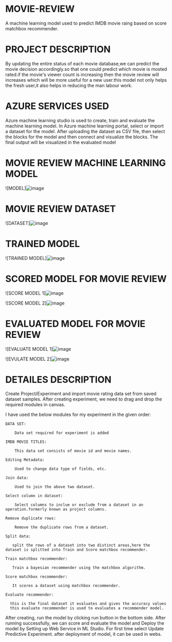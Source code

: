 # MOVIE-REVIEW
 A machine learning model used to predict IMDB movie raing based on score matchbox recommender.
# PROJECT DESCRIPTION 
 By updating the entire status of each movie database,we can predict the movie decision accordingly.so that one could predict which movie is mosted rated.if the movie's viewer count is increasing then the movie review will increases which will be more useful for a new user.this model not only helps the fresh user,it also helps in reducing the man labour work.
# AZURE SERVICES USED
 Azure machine learning studio is used to create, train and evaluate the machine learning model. In Azure machine learning portal, select or import a dataset for the model. After uploading the dataset as CSV file, then select the blocks for the model and then connect and visualize the blocks. The final output will be visualized in the evaluated model
# MOVIE REVIEW MACHINE LEARNING MODEL
![MODEL]![image](https://user-images.githubusercontent.com/90760938/153700610-d1867037-b3bd-4022-8378-5c01d685104a.png)

# MOVIE REVIEW DATASET
![DATASET]![image](https://user-images.githubusercontent.com/90760938/153700657-01e12c1f-733b-4ad8-82d7-0f702805debe.png)

# TRAINED MODEL
![TRAINED MODEL]![image](https://user-images.githubusercontent.com/90760938/153700712-84e41b6d-1599-45d8-bd56-7dc959670f11.png)

# SCORED MODEL FOR MOVIE REVIEW
![SCORE MODEL 1]![image](https://user-images.githubusercontent.com/90760938/153700756-9248eb89-7041-4a3b-97b9-7045a5c87115.png)

![SCORE MODEL 2]![image](https://user-images.githubusercontent.com/90760938/153700784-fbc7abb3-63f8-4485-a6c2-98552725294f.png)

# EVALUATED MODEL FOR MOVIE REVIEW
![EVALUATE MODEL 1]![image](https://user-images.githubusercontent.com/90760938/153700800-a6f56dfd-ecf2-41be-bad4-055b1fed17d1.png)

![EVULATE MODEL 2]![image](https://user-images.githubusercontent.com/90760938/153700809-1a9065e9-6494-4c98-88fd-2bbbd1193ae6.png)

# DETAILES DESCRIPTION
Create Project/Experiment and import movie rating data set from saved dataset samples. After creating experiment, we need to drag and drop the required modules in canvas.

I have used the below modules for my experiment in the given order:



    DATA SET:
 
        Data set required for experiment is added
   
    IMDB MOVIE TITLES:
 
        This data set consists of movie id and movie names.
   
    Editing Metadata:
 
        Used to change data type of fields, etc.
   
    Join data:
 
        Used to join the above two dataset.
   
    Select column in dataset:
 
        Select columns to inclue or exclude from a dataset in an operation.formerly known as project columns.
   
    Remove duplicate rows:
 
        Remove the duplicate rows from a dataset.
   
    Split data:
 
       split the rows of a dataset into two distinct areas,here the dataset is splitted into Train and Score matchbox recommender.
   
    Train matchbox recommender:
 
       Train a bayesian recommender using the matchbox algorithm.
   
    Score matchbox recommender:
 
       It scores a dataset using matchbox recommender.
   
    Evaluate recommender:
 
      this is the final dataset it evaluates and gives the accuracy values 
      this evaluate recommender is used to evaluates a recommender model.
      
      

After creating, run the model by clicking run button in the bottom side. After running successfully, we can score and evaluate the model and Deploy the model by Setting up Web Service in ML Studio. For first time select Update Predictive Experiment. after deployment of model, it can be used in webs.

